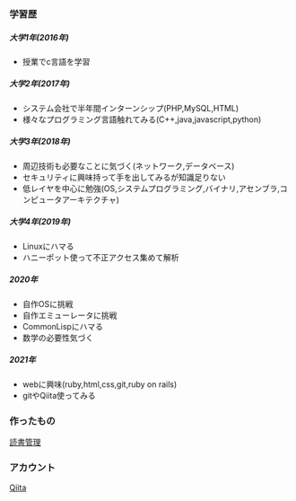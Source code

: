 ### 学習歴

##### 大学1年(2016年)
- 授業でc言語を学習 
##### 大学2年(2017年)
- システム会社で半年間インターンシップ(PHP,MySQL,HTML)
- 様々なプログラミング言語触れてみる(C++,java,javascript,python)
##### 大学3年(2018年)
- 周辺技術も必要なことに気づく(ネットワーク,データベース)
- セキュリティに興味持って手を出してみるが知識足りない
- 低レイヤを中心に勉強(OS,システムプログラミング,バイナリ,アセンブラ,コンピュータアーキテクチャ)
##### 大学4年(2019年)
- Linuxにハマる
- ハニーポット使って不正アクセス集めて解析
##### 2020年
- 自作OSに挑戦
- 自作エミューレータに挑戦
- CommonLispにハマる
- 数学の必要性気づく
##### 2021年
- webに興味(ruby,html,css,git,ruby on rails)
- gitやQiita使ってみる

### 作ったもの
[読書管理](https://pacific-refuge-33379.herokuapp.com/)

### アカウント
[Qiita](https://qiita.com/rrrkr)



<!--
**rrrkr/rrrkr** is a ✨ _special_ ✨ repository because its `README.md` (this file) appears on your GitHub profile.

Here are some ideas to get you started:

- 🔭 I’m currently working on ...
- 🌱 I’m currently learning ...
- 👯 I’m looking to collaborate on ...
- 🤔 I’m looking for help with ...
- 💬 Ask me about ...
- 📫 How to reach me: ...
- 😄 Pronouns: ...
- ⚡ Fun fact: ...
-->
